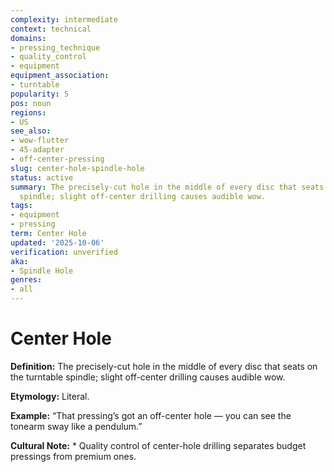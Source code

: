 ```yaml
---
complexity: intermediate
context: technical
domains:
- pressing_technique
- quality_control
- equipment
equipment_association:
- turntable
popularity: 5
pos: noun
regions:
- US
see_also:
- wow-flutter
- 45-adapter
- off-center-pressing
slug: center-hole-spindle-hole
status: active
summary: The precisely-cut hole in the middle of every disc that seats on the turntable
  spindle; slight off-center drilling causes audible wow.
tags:
- equipment
- pressing
term: Center Hole
updated: '2025-10-06'
verification: unverified
aka:
- Spindle Hole
genres:
- all
---
```


# Center Hole

**Definition:** The precisely-cut hole in the middle of every disc that seats on the turntable spindle; slight off-center drilling causes audible wow.

**Etymology:** Literal.

**Example:** “That pressing’s got an off-center hole — you can see the tonearm sway like a pendulum.”

**Cultural Note:** * Quality control of center-hole drilling separates budget pressings from premium ones.

